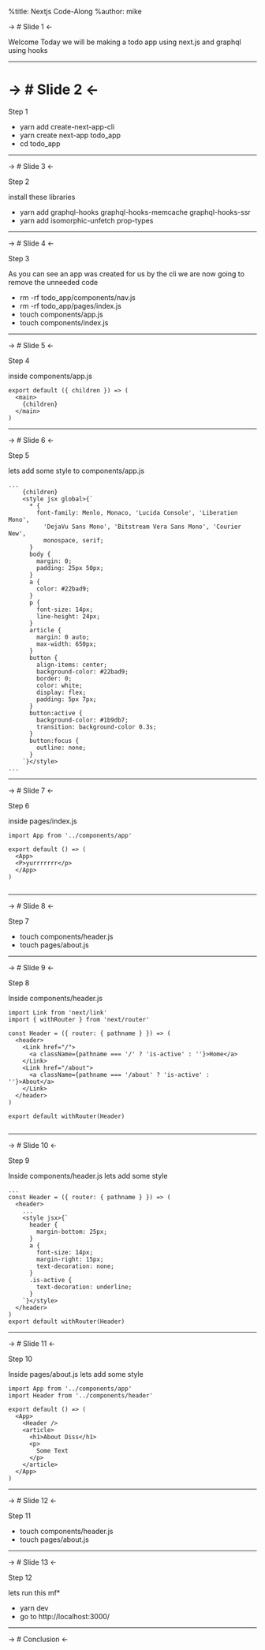 %title: Nextjs Code-Along
%author: mike


-> # Slide 1 <-

Welcome Today we will be making a todo app using next.js and graphql using hooks

--------------------------------------------------
-> # Slide 2 <-
==============

Step 1

* yarn add create-next-app-cli
* yarn create next-app todo_app
* cd todo_app



-------------------------------------------------
-> # Slide 3  <-

Step 2

install these libraries

* yarn add graphql-hooks graphql-hooks-memcache graphql-hooks-ssr 
* yarn add isomorphic-unfetch prop-types


-------------------------------------------------

-> # Slide 4  <-

Step 3

As you can see an app was created for us by the cli we are now going to remove the unneeded code

* rm -rf todo_app/components/nav.js
* rm -rf todo_app/pages/index.js
* touch components/app.js
* touch components/index.js


-------------------------------------------------

-> # Slide 5  <-

Step 4

inside components/app.js

```
export default ({ children }) => (
  <main>
    {children}
  </main>
)

```

-------------------------------------------------


-> # Slide 6  <-

Step 5

lets add some style to components/app.js

```
...
    {children}
    <style jsx global>{`
      * {
        font-family: Menlo, Monaco, 'Lucida Console', 'Liberation Mono',
          'DejaVu Sans Mono', 'Bitstream Vera Sans Mono', 'Courier New',
          monospace, serif;
      }
      body {
        margin: 0;
        padding: 25px 50px;
      }
      a {
        color: #22bad9;
      }
      p {
        font-size: 14px;
        line-height: 24px;
      }
      article {
        margin: 0 auto;
        max-width: 650px;
      }
      button {
        align-items: center;
        background-color: #22bad9;
        border: 0;
        color: white;
        display: flex;
        padding: 5px 7px;
      }
      button:active {
        background-color: #1b9db7;
        transition: background-color 0.3s;
      }
      button:focus {
        outline: none;
      }
    `}</style>
...
```

-------------------------------------------------

-> # Slide 7  <-

Step 6

inside pages/index.js

```
import App from '../components/app'

export default () => (
  <App>
  <P>yurrrrrrr</p>
  </App>
)


```

-------------------------------------------------

-> # Slide 8  <-

Step 7

* touch components/header.js
* touch pages/about.js


-------------------------------------------------

-> # Slide 9  <-

Step 8

Inside components/header.js

```
import Link from 'next/link'
import { withRouter } from 'next/router'

const Header = ({ router: { pathname } }) => (
  <header>
    <Link href="/">
      <a className={pathname === '/' ? 'is-active' : ''}>Home</a>
    </Link>
    <Link href="/about">
      <a className={pathname === '/about' ? 'is-active' : ''}>About</a>
    </Link>
  </header>
)

export default withRouter(Header)


```

-------------------------------------------------

-> # Slide 10  <-

Step 9


Inside components/header.js lets add some style

```
...
const Header = ({ router: { pathname } }) => (
  <header>
  	...
    <style jsx>{`
      header {
        margin-bottom: 25px;
      }
      a {
        font-size: 14px;
        margin-right: 15px;
        text-decoration: none;
      }
      .is-active {
        text-decoration: underline;
      }
    `}</style>
  </header>
)
export default withRouter(Header)

```


-------------------------------------------------

-> # Slide 11  <-

Step 10

Inside pages/about.js lets add some style

```
import App from '../components/app'
import Header from '../components/header'

export default () => (
  <App>
    <Header />
    <article>
      <h1>About Diss</h1>
      <p> 
      	Some Text 
      </p>
    </article>
  </App>
)
```

-------------------------------------------------

-> # Slide 12  <-

Step 11

* touch components/header.js
* touch pages/about.js


-------------------------------------------------

-> # Slide 13  <-

Step 12

lets run this mf*

* yarn dev
* go to http://localhost:3000/


-------------------------------------------------
-> # Conclusion  <-
